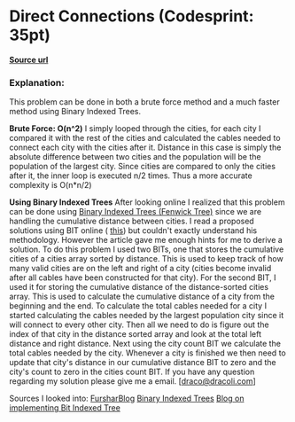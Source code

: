 # Direct Connections (Codesprint: 35pt)
**[Source url](http://cs2.interviewstreet.com/recruit/challenges/solve/view/4f0a70674f380/4f000909cf26d)**

### Explanation:
This problem can be done in both a brute force method and a much faster method using Binary Indexed Trees.

**Brute Force: O(n^2)**
I simply looped through the cities, for each city I compared it with the rest of the cities and calculated the cables needed to connect each city with the cities after it. Distance in this case is simply the absolute difference between two cities and the population will be the population of the largest city. Since cities are compared to only the cities after it, the inner loop is executed n/2 times. Thus a more accurate complexity is O(n*n/2)

**Using Binary Indexed Trees**
After looking online I realized that this problem can be done using [Binary Indexed Trees (Fenwick Tree)](http://community.topcoder.com/tc?module=Static&d1=tutorials&d2=binaryIndexedTrees#read) since we are handling the cumulative distance between cities. I read a proposed solutions using BIT online ( [this](http://fusharblog.com/codesprint-2-interview-street-problems-analysis/)) but couldn't exactly understand his methodology. However the article gave me enough hints for me to derive a solution.
To do this problem I used two BITs, one that stores the cumulative cities of a cities array sorted by distance. This is used to keep track of how many valid cities are on the left and right of a city (cities become invalid after all cables have been constructed for that city).
For the second BIT, I used it for storing the cumulative distance of the distance-sorted cities array. This is used to calculate the cumulative distance of a city from the beginning and the end.
To calculate the total cables needed for a city I started calculating the cables needed by the largest population city since it will connect to every other city. Then all we need to do is figure out the index of that city in the distance sorted array and look at the total left distance and right distance. Next using the city count BIT we calculate the total cables needed by the city. Whenever a city is finished we then need to update that city's distance in our cumulative distance BIT to zero and the city's count to zero in the cities count BIT.
If you have any question regarding my solution please give me a email.
[draco@dracoli.com] 

Sources I looked into:
[FursharBlog](http://fusharblog.com/codesprint-2-interview-street-problems-analysis/)
[Binary Indexed Trees](http://community.topcoder.com/tc?module=Static&d1=tutorials&d2=binaryIndexedTrees#read)
[Blog on implementing Bit Indexed Tree](http://gborah.wordpress.com/2011/09/24/bit-indexed-tree-fenwick-tree/)
